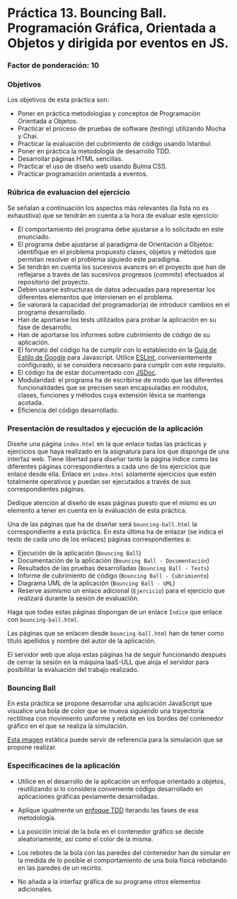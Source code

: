 # Práctica 13. Bouncing Ball. Programación Gráfica,  Orientada a Objetos y dirigida por eventos en JS.
### Factor de ponderación: 10

### Objetivos

Los objetivos de esta práctica son:

* Poner en práctica metodologías y conceptos de Programación Orientada a Objetos.
* Practicar el proceso de pruebas de software (testing) utilizando Mocha y Chai.
* Practicar la evaluación del cubrimiento de código usando Istanbul.
* Poner en práctica la metodología de desarrollo TDD.
* Desarrollar páginas HTML sencillas.
* Practicar el uso de diseño web usando Bulma CSS.
* Practicar programación orientada a eventos.

### Rúbrica de evaluacion del ejercicio
Se señalan a continuación los aspectos más relevantes (la lista no es exhaustiva)
que se tendrán en cuenta a la hora de evaluar este ejercicio:
* El comportamiento del programa debe ajustarse a lo solicitado en este enunciado.
* El programa debe ajustarse al paradigma de Orientación a Objetos: identifique en el problema propuesto clases, objetos y métodos que permitan resolver el problema siguiedo este paradigma.
* Se tendrán en cuenta los sucesivos avances en el proyecto que han de reflejarse a través de las sucesivos progresos (*commits*) efectuados al repositorio del proyecto.
* Deben usarse estructuras de datos adecuadas para representar los diferentes elementos que intervienen en el problema.
* Se valorará la capacidad del programador(a) de introducir cambios en el programa desarrollado.
* Han de aportarse los tests utilizados para probar la aplicación en su fase de desarrollo.
* Han de aportarse los informes sobre cubrimiento de código de su aplicación.
* El formato del código ha de cumplir con lo establecido en la [Guía de Estilo de Google](https://google.github.io/styleguide/jsguide.html)
para Javascript. Utilice [ESLint](https://eslint.org/), convenientemente configurado, si se considera necesario para cumplir con este requisito.
* El código ha de estar documentado con [JSDoc](https://jsdoc.app/).
* Modularidad: el programa ha de escribirse de modo que las diferentes funcionalidades
que se precisen sean encapsuladas en módulos, clases, funciones y métodos cuya extensión léxica se
mantenga acotada.
* Eficiencia del código desarrollado.

### Presentación de resultados y ejecución de la aplicación
Diseñe una página `index.html` en la que enlace todas las prácticas y ejercicios que haya realizado en la
asignatura para los que disponga de una interfaz web.
Tiene libertad para diseñar tanto la página índice como las diferentes páginas correspondientes a cada
uno de los ejercicios que enlace desde ella. 
Enlace en `index.html` solamente ejercicios que estén totalmente operativos y puedan ser ejecutados a través
de sus correspondientes páginas.

Dedique atención al diseño de esas páginas puesto que el mismo es un elemento a tener en cuenta en la evaluación de esta
práctica.

Una de las páginas que ha de diseñar será `bouncing-ball.html` la correspondiente a esta práctica.
En esta última ha de enlazar (se indica el texto de cada uno de los enlaces) páginas correspondientes a:

* Ejecución de la aplicación (`Bouncing Ball`)
* Documentación de la aplicación (`Bouncing Ball - Documentación`)
* Resultados de las pruebas desarrolladas (`Bouncing Ball - Tests`)
* Informe de cubrimiento de código (`Bouncing Ball - Cubrimiento`)
* Diagrama UML de la aplicación (`Bouncing Ball - UML`)
* Reserve asimismo un enlace adicional (`Ejercicio`) para el ejercicio que realizará
  durante la sesión de evaluación.

Haga que todas estas páginas dispongan de un enlace `Índice` que enlace con `bouncing-ball.html`.

Las páginas que se enlacen desde `bouncing-ball.html` han de tener como título apellidos y nombre del autor de la aplicación. 

El servidor web que aloja estas páginas ha de seguir funcionando después de cerrar la sesión en la máquina
IaaS-ULL que aloja el servidor para posibilitar la evaluación del trabajo realizado.

### Bouncing Ball 

En esta práctica se propone desarrollar una aplicación JavaScript que visualice
una bola de color que se mueva siguiendo una trayectoria rectilínea con movimiento uniforme y rebote en los
bordes del contenedor gráfico en el que se realiza la simulación.

[Esta imagen](https://raw.githubusercontent.com/fsande/PAI-Labs-Public-Data/master/img/p13_BouncingBall/BouncingBall.png) 
estática puede servir de referencia para la simulación que se propone realizar.

### Especificacines de la aplicación

* Utilice en el desarrollo de la aplicación un enfoque orientado a objetos, reutilizando si lo considera
  conveniente código desarrollado en aplicaciones gráficas peviamente desarrolladas.

* Aplique igualmente un 
[enfoque TDD](https://en.wikipedia.org/wiki/Test-driven_development) 
iterando las fases de esa metodología.

* La posición inicial de la bola en el contenedor gráfico se decide aleatoriamente, así como el color de la
  misma.

* Los rebotes de la bola con las paredes del contenedor han de simular en la medida de lo posible el
  comportamiento de una bola física rebotando en las paredes de un recinto.

* No añada a la interfaz gráfica de su programa otros elementos adicionales.
